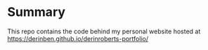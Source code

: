# Summary 

This repo contains the code behind my personal website hosted at https://derinben.github.io/derinroberts-portfolio/

